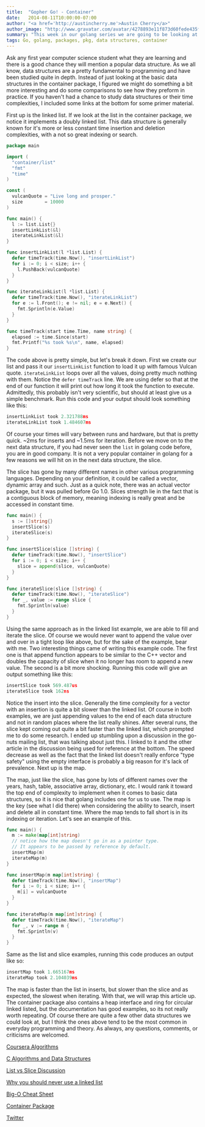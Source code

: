 ```yaml
---
title:  "Gopher Go! - Container"
date:   2014-08-11T10:00:00-07:00
author: "<a href='http://austincherry.me'>Austin Cherry</a>"
author_image: "http://www.gravatar.com/avatar/4278893e11f873d60fede435f1ae08aa.png?r=x&amp;s=320"
summary: "This week in our golang series we are going to be looking at some common data structures with some help from the container package."
tags: Go, golang, packages, pkg, data structures, container
---
```


Ask any first year computer science student what they are learning and there is a good chance they will mention a popular data structure. As we all know, data structures are a pretty fundamental to programming and have been studied quite in depth. Instead of just looking at the basic data structures in the container package, I figured we might do something a bit more interesting and do some comparisons to see how they preform in practice. If you haven't had a chance to study data structures or their time complexities, I included some links at the bottom for some primer material.

First up is the linked list. If we look at the list in the container package, we notice it implements a doubly linked list. This data structure is generally known for it's more or less constant time insertion and deletion complexities, with a not so great indexing or search.

```go
package main

import (
  "container/list"
  "fmt"
  "time"
)

const (
  vulcanQuote = "Live long and prosper."
  size        = 10000
)

func main() {
  l := list.List{}
  insertLinkList(&l)
  iterateLinkList(&l)
}

func insertLinkList(l *list.List) {
  defer timeTrack(time.Now(), "insertLinkList")
  for i := 0; i < size; i++ {
    l.PushBack(vulcanQuote)
  }
}

func iterateLinkList(l *list.List) {
  defer timeTrack(time.Now(), "iterateLinkList")
  for e := l.Front(); e != nil; e = e.Next() {
    fmt.Sprintln(e.Value)
  }
}

func timeTrack(start time.Time, name string) {
  elapsed := time.Since(start)
  fmt.Printf("%s took %s\n", name, elapsed)
}
```

The code above is pretty simple, but let's break it down. First we create our list and pass it our `insertLinkList` function to load it up with famous Vulcan quote. `iterateLinkList` loops over all the values, doing pretty much nothing with them. Notice the `defer timeTrack` line. We are using defer so that at the end of our function it will print out how long it took the function to execute. Admittedly, this probably isn't very scientific, but should at least give us a simple benchmark. Run this code and your output should look something like this:

```go
insertLinkList took 2.321788ms
iterateLinkList took 1.484607ms
```

Of course your times will vary between runs and hardware, but that is pretty quick. ~2ms for inserts and ~1.5ms for iteration. Before we move on to the next data structure, if you had never seen the `list` in golang code before, you are in good company. It is not a very popular container in golang for a few reasons we will hit on in the next data structure, the slice.

The slice has gone by many different names in other various programming languages. Depending on your definition, it could be called a vector, dynamic array and such. Just as a quick note, there was an actual vector package, but it was pulled before Go 1.0. Slices strength lie in the fact that is a contiguous block of memory, meaning indexing is really great and be accessed in constant time.

```go
func main() {
  s := []string{}
  insertSlice(s)
  iterateSlice(s)
}

func insertSlice(slice []string) {
  defer timeTrack(time.Now(), "insertSlice")
  for i := 0; i < size; i++ {
    slice = append(slice, vulcanQuote)
  }
}

func iterateSlice(slice []string) {
  defer timeTrack(time.Now(), "iterateSlice")
  for _, value := range slice {
    fmt.Sprintln(value)
  }
}
```

Using the same approach as in the linked list example, we are able to fill and iterate the slice. Of course we would never want to append the value over and over in a tight loop like above, but for the sake of the example, bear with me. Two interesting things came of writing this example code. The first one is that append function appears to be similar to the C++ vector and doubles the capacity of slice when it no longer has room to append a new value. The second is a bit more shocking. Running this code will give an output something like this:

```go
insertSlice took 569.487us
iterateSlice took 162ns
```

Notice the insert into the slice. Generally the time complexity for a vector with an insertion is quite a bit slower than the linked list. Of course in both examples, we are just appending values to the end of each data structure and not in random places where the list really shines. After several runs, the slice kept coming out quite a bit faster than the linked list, which prompted me to do some research. I ended up stumbling upon a discussion in the go-nuts mailing list, that was talking about just this. I linked to it and the other article in the discussion being used for reference at the bottom. The speed decrease as well as the fact that the linked list doesn't really enforce "type safety" using the empty interface is probably a big reason for it's lack of prevalence. Next up is the map.

The map, just like the slice, has gone by lots of different names over the years, hash, table, associative array, dictionary, etc. I would rank it toward the top end of complexity to implement when it comes to basic data structures, so it is nice that golang includes one for us to use. The map is the key (see what I did there) when considering the ability to search, insert and delete all in constant time. Where the map tends to fall short is in its indexing or iteration. Let's see an example of this.

```go
func main() {
  m := make(map[int]string)
  // notice how the map doesn't go in as a pointer type.
  // It appears to be passed by reference by default.
  insertMap(m)
  iterateMap(m)
}

func insertMap(m map[int]string) {
  defer timeTrack(time.Now(), "insertMap")
  for i := 0; i < size; i++ {
    m[i] = vulcanQuote
  }
}

func iterateMap(m map[int]string) {
  defer timeTrack(time.Now(), "iterateMap")
  for _, v := range m {
    fmt.Sprintln(v)
  }
}
```

Same as the list and slice examples, running this code produces an output like so:

```go
insertMap took 1.665167ms
iterateMap took 2.104039ms
```

The map is faster than the list in inserts, but slower than the slice and as expected, the slowest when iterating. With that, we will wrap this article up. The container package also contains a heap interface and ring for circular linked listed, but the documentation has good examples, so its not really worth repeating. Of course there are quite a few other data structures we could look at, but I think the ones above tend to be the most common in everyday programming and theory. As always, any questions, comments, or criticisms are welcomed.

[Coursera Algorithms](https://www.coursera.org/course/algs4partI)

[C Algorithms and Data Structures](http://www.cprogramming.com/algorithms-and-data-structures.html)

[List vs Slice Discussion](https://groups.google.com/forum/#!topic/golang-nuts/nXYuMX55b6c)

[Why you should never use a linked list](http://kjellkod.wordpress.com/2012/02/25/why-you-should-never-ever-ever-use-linked-list-in-your-code-again/)

[Big-O Cheat Sheet](http://bigocheatsheet.com/)

[Container Package](http://golang.org/pkg/container/)

[Twitter](https://twitter.com/acmacalister)